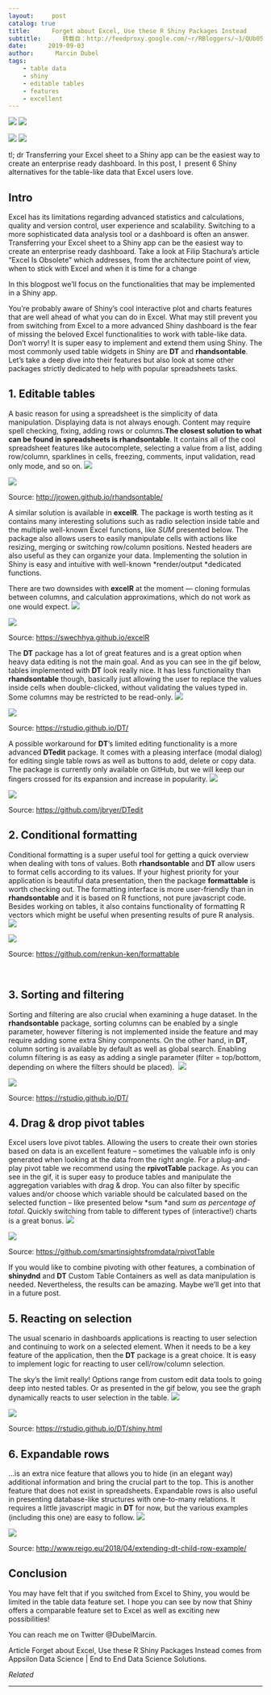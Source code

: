 ```yaml
---
layout:     post
catalog: true
title:      Forget about Excel, Use these R Shiny Packages Instead
subtitle:      转载自：http://feedproxy.google.com/~r/RBloggers/~3/QUb05dSSNGY/
date:      2019-09-03
author:      Marcin Dubel
tags:
    - table data
    - shiny
    - editable tables
    - features
    - excellent
---
```






![](https://i0.wp.com/appsilon.com/wp-content/uploads/2019/09/photo-1490253599483-a908627eb692-600x415.jpeg?w=450&is-pending-load=1#038;ssl=1)
![](https://i0.wp.com/appsilon.com/wp-content/uploads/2019/09/photo-1490253599483-a908627eb692-600x415.jpeg?w=450&ssl=1)

![](https://www.google-analytics.com/collect?v=1&tid=UA-46680230-1&cid=%2A%7CUNIQID%7C%2A&t=event&ec=repost&ea=open&cm=reposting&cn=Forget+about+Excel%2C+Use+these+R+Shiny+Packages+Instead&is-pending-load=1)
![](https://www.google-analytics.com/collect?v=1&tid=UA-46680230-1&cid=*%7CUNIQID%7C*&t=event&ec=repost&ea=open&cm=reposting&cn=Forget%20about%20Excel,%20Use%20these%20R%20Shiny%20Packages%20Instead)

tl; dr
Transferring your Excel sheet to a Shiny app can be the easiest way to create an enterprise ready dashboard. In this post, I  present 6 Shiny alternatives for the table-like data that Excel users love.

## Intro 

Excel has its limitations regarding advanced statistics and calculations, quality and version control, user experience and scalability. Switching to a more sophisticated data analysis tool or a dashboard is often an answer. Transferring your Excel sheet to a Shiny app can be the easiest way to create an enterprise ready dashboard. Take a look at Filip Stachura’s article “Excel Is Obsolete” which addresses, from the architecture point of view, when to stick with Excel and when it is time for a change 

In this blogpost we’ll focus on the functionalities that may be implemented in a Shiny app.

You’re probably aware of Shiny’s cool interactive plot and charts features that are well ahead of what you can do in Excel. What may still prevent you from switching from Excel to a more advanced Shiny dashboard is the fear of missing the beloved Excel functionalities to work with table-like data. Don’t worry! It is super easy to implement and extend them using Shiny. The most commonly used table widgets in Shiny are **DT** and **rhandsontable**. Let’s take a deep dive into their features but also look at some other packages strictly dedicated to help with popular spreadsheets tasks.  

## 1. Editable tables

A basic reason for using a spreadsheet is the simplicity of data manipulation. Displaying data is not always enough. Content may require spell checking, fixing, adding rows or columns.**The closest solution to what can be found in spreadsheets is rhandsontable**. It contains all of the cool spreadsheet features like autocomplete, selecting a value from a list, adding row/column, sparklines in cells, freezing, comments, input validation, read only mode, and so on.
![](https://i1.wp.com/appsilon.com/wp-content/uploads/2019/09/gif1-rhandsontable.gif?w=450&is-pending-load=1#038;ssl=1)

![](https://i1.wp.com/appsilon.com/wp-content/uploads/2019/09/gif1-rhandsontable.gif?w=450&ssl=1)


Source: http://jrowen.github.io/rhandsontable/

A similar solution is available in **excelR**. The package is worth testing as it contains many interesting solutions such as radio selection inside table and the multiple well-known Excel functions, like *SUM* presented below. The package also allows users to easily manipulate cells with actions like resizing, merging or switching row/column positions. Nested headers are also useful as they can organize your data. Implementing the solution in Shiny is easy and intuitive with well-known *render/output *dedicated functions.

There are two downsides with **excelR** at the moment — cloning formulas between columns, and calculation approximations, which do not work as one would expect.
![](https://i2.wp.com/appsilon.com/wp-content/uploads/2019/09/gif2.gif?w=450&is-pending-load=1#038;ssl=1)

![](https://i2.wp.com/appsilon.com/wp-content/uploads/2019/09/gif2.gif?w=450&ssl=1)


Source: https://swechhya.github.io/excelR

The **DT** package has a lot of great features and is a great option when heavy data editing is not the main goal. And as you can see in the gif below, tables implemented with **DT** look really nice. It has less functionality than **rhandsontable** though, basically just allowing the user to replace the values inside cells when double-clicked, without validating the values typed in. Some columns may be restricted to be read-only.
![](https://i2.wp.com/appsilon.com/wp-content/uploads/2019/09/gif3-DT.gif?w=450&is-pending-load=1#038;ssl=1)

![](https://i2.wp.com/appsilon.com/wp-content/uploads/2019/09/gif3-DT.gif?w=450&ssl=1)


Source: https://rstudio.github.io/DT/

A possible workaround for **DT**’s limited editing functionality is a more advanced **DTedit** package. It comes with a pleasing interface (modal dialog) for editing single table rows as well as buttons to add, delete or copy data. The package is currently only available on GitHub, but we will keep our fingers crossed for its expansion and increase in popularity.
![](https://i2.wp.com/appsilon.com/wp-content/uploads/2019/09/gif4-DT.gif?w=450&is-pending-load=1#038;ssl=1)

![](https://i2.wp.com/appsilon.com/wp-content/uploads/2019/09/gif4-DT.gif?w=450&ssl=1)


Source: https://github.com/jbryer/DTedit

## 2. Conditional formatting

Conditional formatting is a super useful tool for getting a quick overview when dealing with tons of values. Both **rhandsontable** and **DT** allow users to format cells according to its values. If your highest priority for your application is beautiful data presentation, then the package **formattable** is worth checking out. The formatting interface is more user-friendly than in **rhandsontable** and it is based on R functions, not pure javascript code. Besides working on tables, it also contains functionality of formatting R vectors which might be useful when presenting results of pure R analysis.
![](https://i1.wp.com/appsilon.com/wp-content/uploads/2019/09/formattable.png?w=450&is-pending-load=1#038;ssl=1)

![](https://i1.wp.com/appsilon.com/wp-content/uploads/2019/09/formattable.png?w=450&ssl=1)


Source: https://github.com/renkun-ken/formattable

 

## 3. Sorting and filtering

Sorting and filtering are also crucial when examining a huge dataset. In the **rhandsontable** package, sorting columns can be enabled by a single parameter, however filtering is not implemented inside the feature and may require adding some extra Shiny components. On the other hand, in **DT**, column sorting is available by default as well as global search. Enabling column filtering is as easy as adding a single parameter (filter = top/bottom, depending on where the filters should be placed). 
![](https://i2.wp.com/appsilon.com/wp-content/uploads/2019/09/gif6.gif?w=450&is-pending-load=1#038;ssl=1)

![](https://i2.wp.com/appsilon.com/wp-content/uploads/2019/09/gif6.gif?w=450&ssl=1)


Source: https://rstudio.github.io/DT/

## 4. Drag & drop pivot tables

Excel users love pivot tables. Allowing the users to create their own stories based on data is an excellent feature – sometimes the valuable info is only generated when looking at the data from the right angle. For a plug-and-play pivot table we recommend using the **rpivotTable** package. As you can see in the gif, it is super easy to produce tables and manipulate the aggregation variables with drag & drop. You can also filter by specific values and/or choose which variable should be calculated based on the selected function – like presented below *sum *and *sum as percentage of total*. Quickly switching from table to different types of (interactive!) charts is a great bonus.
![](https://i2.wp.com/appsilon.com/wp-content/uploads/2019/09/gif7_rpivot-table.gif?w=450&is-pending-load=1#038;ssl=1)

![](https://i2.wp.com/appsilon.com/wp-content/uploads/2019/09/gif7_rpivot-table.gif?w=450&ssl=1)


Source: https://github.com/smartinsightsfromdata/rpivotTable

If you would like to combine pivoting with other features, a combination of **shinydnd** and **DT** Custom Table Containers as well as data manipulation is needed. Nevertheless, the results can be amazing. Maybe we’ll get into that in a future post.  

## 5. Reacting on selection

The usual scenario in dashboards applications is reacting to user selection and continuing to work on a selected element. When it needs to be a key feature of the application, then the **DT** package is a great choice. It is easy to implement logic for reacting to user cell/row/column selection.   

The sky’s the limit really! Options range from custom edit data tools to going deep into nested tables. Or as presented in the gif below, you see the graph dynamically reacts to user selection in the table.
![](https://i1.wp.com/appsilon.com/wp-content/uploads/2019/09/gif8-dt-react-on-selection.gif?w=450&is-pending-load=1#038;ssl=1)

![](https://i1.wp.com/appsilon.com/wp-content/uploads/2019/09/gif8-dt-react-on-selection.gif?w=450&ssl=1)


Source: https://rstudio.github.io/DT/shiny.html

## 6. Expandable rows

…is an extra nice feature that allows you to hide (in an elegant way) additional information and bring the crucial part to the top. This is another feature that does not exist in spreadsheets. Expandable rows is also useful in presenting database-like structures with one-to-many relations. It requires a little javascript magic in **DT** for now, but the various examples (including this one) are easy to follow.
![](https://i1.wp.com/appsilon.com/wp-content/uploads/2019/09/gif9-expandable-rows-dt.gif?w=450&is-pending-load=1#038;ssl=1)

![](https://i1.wp.com/appsilon.com/wp-content/uploads/2019/09/gif9-expandable-rows-dt.gif?w=450&ssl=1)


Source: http://www.reigo.eu/2018/04/extending-dt-child-row-example/

## Conclusion

You may have felt that if you switched from Excel to Shiny, you would be limited in the table data feature set. I hope you can see by now that Shiny offers a comparable feature set to Excel as well as exciting new possibilities!

You can reach me on Twitter @DubelMarcin.

Article Forget about Excel, Use these R Shiny Packages Instead comes from Appsilon Data Science | End­ to­ End Data Science Solutions.


*Related*






---

